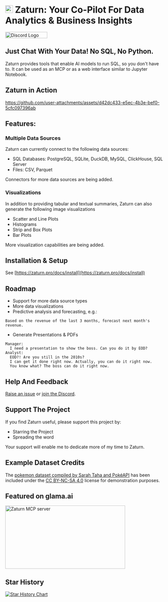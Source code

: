 <h1>
  <img src="https://github.com/kdqed/zaturn/raw/main/zaturn/studio/static/logo.png" width="24" height="24">
  <span>Zaturn: Your Co-Pilot For Data Analytics & Business Insights</span>
</h1>

<a href="https://discord.gg/K8mECeVzpQ">
  <img src="https://zaturn.pro/assets/discord-full.png" height="20" width="133" alt="Discord Logo">
</a>

## Just Chat With Your Data! No SQL, No Python.

Zaturn provides tools that enable AI models to run SQL, so you don't have to. It can be used as an MCP or as a web interface similar to Jupyter Notebook.

## Zaturn in Action

https://github.com/user-attachments/assets/d42dc433-e5ec-4b3e-bef0-5cfc097396ab

## Features:

### Multiple Data Sources 

Zaturn can currently connect to the following data sources: 
- SQL Databases: PostgreSQL, SQLite, DuckDB, MySQL, ClickHouse, SQL Server
- Files: CSV, Parquet

Connectors for more data sources are being added.

### Visualizations

In addition to providing tabular and textual summaries, Zaturn can also generate the following image visualizations

- Scatter and Line Plots
- Histograms
- Strip and Box Plots
- Bar Plots

More visualization capabilities are being added.


## Installation & Setup

See [https://zaturn.pro/docs/install](https://zaturn.pro/docs/install)


## Roadmap

- Support for more data source types
- More data visualizations
- Predictive analysis and forecasting, e.g.:
```
Based on the revenue of the last 3 months, forecast next month's revenue.
```
- Generate Presentations & PDFs
```
Manager: 
  I need a presentation to show the boss. Can you do it by EOD?
Analyst: 
  EOD?! Are you still in the 2010s? 
  I can get it done right now. Actually, you can do it right now.
  You know what? The boss can do it right now.
```

## Help And Feedback

[Raise an issue](https://github.com/kdqed/zaturn/issues) or [join the Discord](https://discord.gg/K8mECeVzpQ).


## Support The Project

If you find Zaturn useful, please support this project by:
- Starring the Project
- Spreading the word

Your support will enable me to dedicate more of my time to Zaturn.

## Example Dataset Credits

The [pokemon dataset compiled by Sarah Taha and PokéAPI](https://www.kaggle.com/datasets/sarahtaha/1025-pokemon) has been included under the [CC BY-NC-SA 4.0](https://creativecommons.org/licenses/by-nc-sa/4.0/) license for demonstration purposes.

## Featured on glama.ai

<a href="https://glama.ai/mcp/servers/@kdqed/zaturn">
  <img width="380" height="200" src="https://glama.ai/mcp/servers/@kdqed/zaturn/badge" alt="Zaturn MCP server" />
</a>


## Star History

[![Star History Chart](https://api.star-history.com/svg?repos=kdqed/zaturn&type=Date)](https://www.star-history.com/#kdqed/zaturn&Date)
